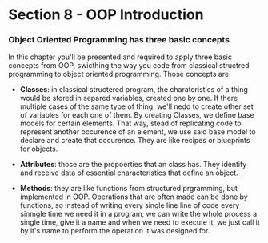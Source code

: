 # Section 8 - OOP Introduction

### Object Oriented Programming has three basic concepts

In this chapter you'll be presented and required to apply three basic concepts from OOP, swicthing the way you code from classical structred programming to object oriented programming. Those concepts are:

- **Classes**: in classical structered program, the charateristics of a thing would be stored in separed variables, created one by one. If there multiple cases of the same type of thing, we'll nedd to create other set of variables for each one of them. By creating Classes, we define base models for certain elements. That way, stead of replicating code to represent another occurence of an element, we use said base model to declare and create that occurence. They are like recipes or blueprints for objects.

- **Attributes**: those are the propoerties that an class has. They identify and receive data of essential characteristics that define an object.

- **Methods**: they are like functions from structured prgramming, but implemented in OOP. Operations that are often made can be done by functions, so instead of writing every single line line of code every sinmgle time we need it in a program, we can write the whole process a single time, give it a name and when we need to execute it, we just call it by it's name to perform the operation it was designed for. 

